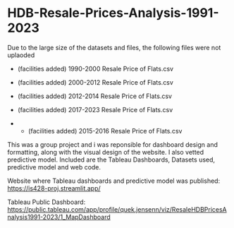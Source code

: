 # HDB-Resale-Prices-Analysis-1991-2023

Due to the large size of the datasets and files, the following files were not uplaoded
- (facilities added) 1990-2000 Resale Price of Flats.csv
- (facilities added) 2000-2012 Resale Price of Flats.csv
- (facilities added) 2012-2014 Resale Price of Flats.csv
- (facilities added) 2017-2023 Resale Price of Flats.csv

- - (facilities added) 2015-2016 Resale Price of Flats.csv


This was a group project and i was reponsible for dashboard design and formatting, along with the visual design of the website. I also vetted predictive model.
Included are the Tableau Dashboards, Datasets used, predictive model and web code.

Website where Tableau dashboards and predictive model was published: https://is428-proj.streamlit.app/

Tableau Public Dashboard: https://public.tableau.com/app/profile/quek.jensenn/viz/ResaleHDBPricesAnalysis1991-2023/1_MapDashboard 

